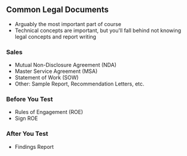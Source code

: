 ## Common Legal Documents
- Arguably the most important part of course
- Technical concepts are important, but you'll fall behind not knowing legal concepts and report writing

### Sales
- Mutual Non-Disclosure Agreement (NDA)
- Master Service Agreement (MSA)
- Statement of Work (SOW)
- Other: Sample Report, Recommendation Letters, etc.

### Before You Test
- Rules of Engagement (ROE)
- Sign ROE

### After You Test
- Findings Report
